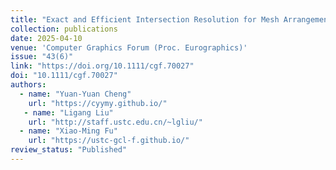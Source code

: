 ```yaml
---
title: "Exact and Efficient Intersection Resolution for Mesh Arrangements"
collection: publications
date: 2025-04-10
venue: 'Computer Graphics Forum (Proc. Eurographics)'
issue: "43(6)"
link: "https://doi.org/10.1111/cgf.70027"
doi: "10.1111/cgf.70027"
authors: 
  - name: "Yuan-Yuan Cheng"
    url: "https://cyymy.github.io/"
   - name: "Ligang Liu"
    url: "http://staff.ustc.edu.cn/~lgliu/"
  - name: "Xiao-Ming Fu"
    url: "https://ustc-gcl-f.github.io/"
review_status: "Published"
---
```


